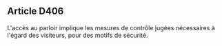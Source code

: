 Article D406
----
L'accès au parloir implique les mesures de contrôle jugées nécessaires à l'égard
des visiteurs, pour des motifs de sécurité.
